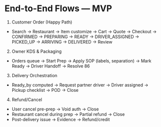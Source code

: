 # End-to-End Flows — MVP

1) Customer Order (Happy Path)
- Search -> Restaurant -> Item customize -> Cart -> Quote -> Checkout -> CONFIRMED -> PREPARING -> READY -> DRIVER_ASSIGNED -> PICKED_UP -> ARRIVING -> DELIVERED -> Review

2) Owner KDS & Packaging
- Orders queue -> Start Prep -> Apply SOP (labels, separation) -> Mark Ready -> Driver Handoff -> Resolve 86

3) Delivery Orchestration
- Ready_by computed -> Request partner driver -> Driver assigned -> Pickup checklist -> POD -> Close

4) Refund/Cancel
- User cancel pre-prep -> Void auth -> Close
- Restaurant cancel during prep -> Partial refund -> Close
- Post-delivery issue -> Evidence -> Refund/credit

